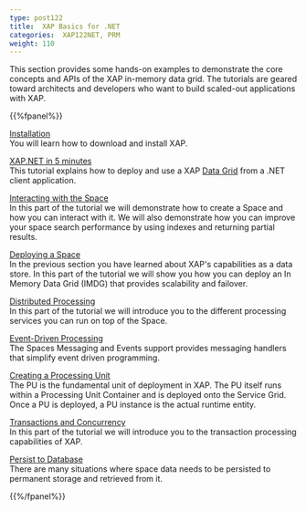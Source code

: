 ```yaml
---
type: post122
title:  XAP Basics for .NET
categories:  XAP122NET, PRM
weight: 110
---
```


This section provides some hands-on examples to demonstrate the core concepts and APIs of the XAP in-memory data grid. The tutorials are geared toward architects and developers who want to build scaled-out applications with XAP.

{{%fpanel%}}

[Installation](xapnet-installation.html)<br>
You will learn how to download and install XAP.

[XAP.NET in 5 minutes](xapnet-in-5-minutes.html)<br>
This tutorial explains how to deploy and use a XAP [Data Grid](../overview/the-in-memory-data-grid.html) from a .NET client application.

[Interacting with the Space](xapnet-tutorial-part1.html)<br>
In this part of the tutorial we will demonstrate how to create a Space and how you can interact with it. We will also demonstrate how you can improve your space search performance by using indexes and returning partial results.

[Deploying a Space](xapnet-tutorial-part2.html)<br>
In the previous section  you have learned about XAP's capabilities as a data store. In this part of the tutorial we will show you how you can deploy an In Memory Data Grid (IMDG) that provides scalability and failover.

[Distributed Processing](xapnet-tutorial-part3.html)<br>
In this part of the tutorial we will introduce you to the different processing services you can run on top of the Space.

[Event-Driven Processing](xapnet-tutorial-part4.html)<br>
The Spaces Messaging and Events support provides messaging handlers that simplify event driven programming.

[Creating a Processing Unit](xapnet-tutorial-part5.html)<br>
The PU is the fundamental unit of deployment in XAP. The PU itself runs within a Processing Unit Container and is deployed onto the Service Grid. Once a PU is deployed, a PU instance is the actual runtime entity.

[Transactions and Concurrency](xapnet-tutorial-part6.html)<br>
In this part of the tutorial we will introduce you to the transaction processing capabilities of XAP.

[Persist to Database](xapnet-tutorial-part7.html)<br>
There are many situations where space data needs to be persisted to permanent storage and retrieved from it.

{{%/fpanel%}}

